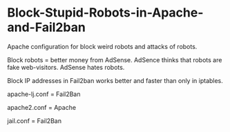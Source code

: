 # Block-Stupid-Robots-in-Apache-and-Fail2ban
Apache configuration for block weird robots and attacks of robots.

Block robots = better money from AdSense. AdSence thinks that robots are fake web-visitors. AdSense hates robots. 

Block IP addresses in Fail2ban works better and faster than only in iptables.

apache-lj.conf = Fail2Ban

apache2.conf = Apache

jail.conf = Fail2Ban
